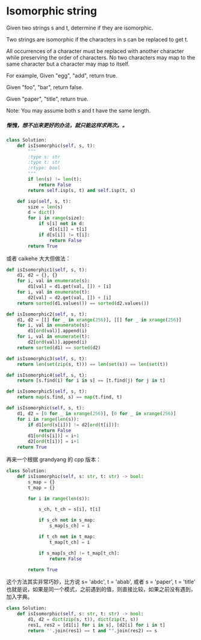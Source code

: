 # Isomorphic string

Given two strings s and t, determine if they are isomorphic.

Two strings are isomorphic if the characters in s can be replaced to get t.

All occurrences of a character must be replaced with another character while preserving the order of characters. No two characters may map to the same character but a character may map to itself.

For example,
Given "egg", "add", return true.

Given "foo", "bar", return false.

Given "paper", "title", return true.

Note:
You may assume both s and t have the same length.

##### 惭愧，想不出来更好的办法，就只能这样求两次。。

```python
class Solution:
    def isIsomorphic(self, s, t):
        """
        :type s: str
        :type t: str
        :rtype: bool
        """
        if len(s) != len(t):
            return False
        return self.isp(s, t) and self.isp(t, s)

    def isp(self, s, t):
        size = len(s)
        d = dict()
        for i in range(size):
            if s[i] not in d:
                d[s[i]] = t[i]
            if d[s[i]] != t[i]:
                return False
        return True
```

或者 caikehe 大大但做法：

```python
def isIsomorphic1(self, s, t):
    d1, d2 = {}, {}
    for i, val in enumerate(s):
        d1[val] = d1.get(val, []) + [i]
    for i, val in enumerate(t):
        d2[val] = d2.get(val, []) + [i]
    return sorted(d1.values()) == sorted(d2.values())

def isIsomorphic2(self, s, t):
    d1, d2 = [[] for _ in xrange(256)], [[] for _ in xrange(256)]
    for i, val in enumerate(s):
        d1[ord(val)].append(i)
    for i, val in enumerate(t):
        d2[ord(val)].append(i)
    return sorted(d1) == sorted(d2)

def isIsomorphic3(self, s, t):
    return len(set(zip(s, t))) == len(set(s)) == len(set(t))

def isIsomorphic4(self, s, t):
    return [s.find(i) for i in s] == [t.find(j) for j in t]

def isIsomorphic5(self, s, t):
    return map(s.find, s) == map(t.find, t)

def isIsomorphic(self, s, t):
    d1, d2 = [0 for _ in xrange(256)], [0 for _ in xrange(256)]
    for i in range(len(s)):
        if d1[ord(s[i])] != d2[ord(t[i])]:
            return False
        d1[ord(s[i])] = i+1
        d2[ord(t[i])] = i+1
    return True
```

再来一个根据 grandyang 的 cpp 版本：

```python
class Solution:
    def isIsomorphic(self, s: str, t: str) -> bool:
        s_map = {}
        t_map = {}

        for i in range(len(s)):

            s_ch, t_ch = s[i], t[i]

            if s_ch not in s_map:
                s_map[s_ch] = i

            if t_ch not in t_map:
                t_map[t_ch] = i

            if s_map[s_ch] != t_map[t_ch]:
                return False

        return True
```

这个方法其实非常巧妙，比方说 s= 'abdc', t = 'abab', 或者 s = 'paper', t = 'title' 也就是说，如果是同一个模式，之前遇到的值，则直接比较，如果之前没有遇到，加入字典。

```python
class Solution:
    def isIsomorphic(self, s: str, t: str) -> bool:
        d1, d2 = dict(zip(s, t)), dict(zip(t, s))
        res1, res2 = [d1[i] for i in s], [d2[i] for i in t]
        return ''.join(res1) == t and "".join(res2) == s
```
